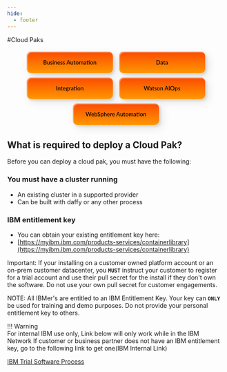 ```yaml
---
hide:
  - footer
---
```


#Cloud Paks

<html>
<body>
<div style="text-align:center">
<button onclick="location.href='./Business-Automation/'" class="custom-btn btn-7">Business Automation</button>
<button onclick="location.href='./Data/'" class="custom-btn btn-7">Data</button>
<button onclick="location.href='./Integration/'" class="custom-btn btn-7">Integration</button>
<button onclick="location.href='./Watson-AIOPS/'" class="custom-btn btn-7">
Watson AIOps</button>
<div></div>
<button onclick="location.href='WebSphere-Automation/'" class="custom-btn btn-7">
WebSphere Automation</button>

</div>
</body>
</html>

<style>

.frame {
  width: 90%;
  margin: 40px auto;
  text-align: center;
}
button {
  margin: 5px;
}
.custom-btn {
  width: 200px;
  height: 50px;
  color: black;
  border-radius: 10px;
  padding: 10px 25px;
  font-family: 'Lato', sans-serif;
  font-weight: 500;
  background: transparent;
  cursor: pointer;
  transition: all 0.3s ease;
  position: relative;
  display: inline-block;
   box-shadow:inset 2px 2px 2px 0px rgba(255,255,255,.5),
   7px 7px 20px 0px rgba(0,0,0,.1),
   4px 4px 5px 0px rgba(0,0,0,.1);
  outline: none;
}

/* 7 */
.btn-7 {
background: linear-gradient(0deg, rgba(255,151,0,1) 0%, rgba(251,75,2,1) 100%);
  line-height: 42px;
  padding: 0;
  border: none;
}
.btn-7 span {
  position: relative;
  display: block;
  width: 100%;
  height: 100%;
}
.btn-7:before,
.btn-7:after {
  position: absolute;
  content: "";
  right: 0;
  bottom: 0;
  background: rgba(251,75,2,1);
  box-shadow:
   -7px -7px 20px 0px rgba(255,255,255,.9),
   -4px -4px 5px 0px rgba(255,255,255,.9),
   7px 7px 20px 0px rgba(0,0,0,.2),
   4px 4px 5px 0px rgba(0,0,0,.3);
  transition: all 0.3s ease;
}
.btn-7:before{
   height: 0%;
   width: 2px;
}
.btn-7:after {
  width: 0%;
  height: 2px;
}
.btn-7:hover{
  color: rgba(251,75,2,1);
  background: transparent;
}
.btn-7:hover:before {
  height: 100%;
}
.btn-7:hover:after {
  width: 100%;
}
.btn-7 span:before,
.btn-7 span:after {
  position: absolute;
  content: "";
  left: 0;
  top: 0;
  background: rgba(251,75,2,1);
  box-shadow:
   -7px -7px 20px 0px rgba(255,255,255,.9),
   -4px -4px 5px 0px rgba(255,255,255,.9),
   7px 7px 20px 0px rgba(0,0,0,.2),
   4px 4px 5px 0px rgba(0,0,0,.3);
  transition: all 0.3s ease;
}
.btn-7 span:before {
  width: 2px;
  height: 0%;
}
.btn-7 span:after {
  height: 2px;
  width: 0%;
}
.btn-7 span:hover:before {
  height: 100%;
}
.btn-7 span:hover:after {
  width: 100%;
}
}
</style>
## What is required to deploy a Cloud Pak?

Before you can deploy a cloud pak, you must have the following:

###  You must have a cluster running    
- An existing cluster in a supported provider
- Can be built with daffy or any other process  
###  IBM entitlement key   
- You can obtain your existing entitlement key here:
- [https://myibm.ibm.com/products-services/containerlibrary](https://myibm.ibm.com/products-services/containerlibrary)

Important: If your installing on a customer owned platform account or an on-prem customer datacenter, you **`MUST`** instruct your customer to register for a trial account and use their pull secret for the install if they don't own the software. Do not use your own pull secret for customer engagements.

NOTE: All IBMer's are entitled to an IBM Entitlement Key. Your key can **`ONLY`** be used for training and demo purposes. Do not provide your personal entitlement key to others.

!!! Warning   
      For internal IBM use only, Link below will only work while in the IBM Network
If customer or business partner does not have an IBM entitlement key, go to the following link to get one(IBM Internal Link)

 [IBM Trial Software Process ](https://ibm.seismic.com/Link/Content/DC82Wc9PpPqf68MHHTjBpVC84RBB)
